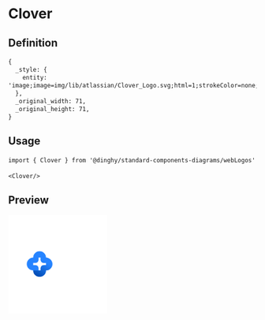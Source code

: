 # Clover

## Definition

```
{
  _style: { 
    entity: 'image;image=img/lib/atlassian/Clover_Logo.svg;html=1;strokeColor=none;',
  },
  _original_width: 71,
  _original_height: 71,
}
```

## Usage

```
import { Clover } from '@dinghy/standard-components-diagrams/webLogos'

<Clover/>
```

## Preview

<img src="./clover.png" width="200"/>
